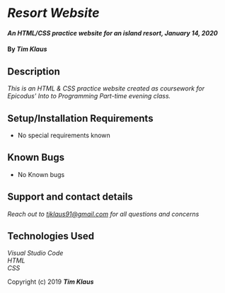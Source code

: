 # _Resort Website_

#### _*An HTML/CSS practice website for an island resort*, *January 14, 2020*_

#### By _**Tim Klaus**_

## Description

_This is an HTML & CSS practice website created as coursework for Epicodus' Into to Programming Part-time evening class._

## Setup/Installation Requirements

* No special requirements known


## Known Bugs

* No Known bugs

## Support and contact details

_Reach out to tjklaus91@gmail.com for all questions and concerns_

## Technologies Used

_Visual Studio Code_  
_HTML_  
_CSS_

Copyright (c) 2019 **_Tim Klaus_**